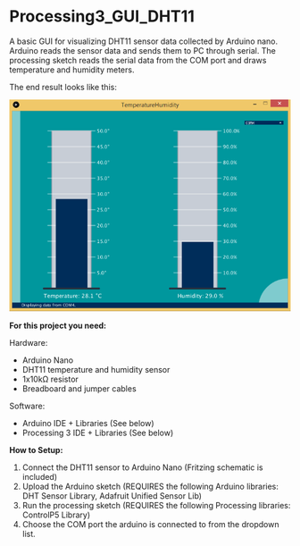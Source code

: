 # Processing3_GUI_DHT11

A basic GUI for visualizing DHT11 sensor data collected by Arduino nano. 
Arduino reads the sensor data and sends them to PC through serial. The processing sketch reads the serial data from the COM port and draws temperature and humidity meters.

The end result looks like this:

![Screenshot](Screenshot.png)

**For this project you need:**

Hardware:
- Arduino Nano
- DHT11 temperature and humidity sensor
- 1x10kΩ resistor
- Breadboard and jumper cables

Software:

- Arduino IDE + Libraries (See below)
- Processing 3 IDE + Libraries (See below)

**How to Setup:**
1. Connect the DHT11 sensor to Arduino Nano (Fritzing schematic is included)
2. Upload the Arduino sketch (REQUIRES the following Arduino libraries:  DHT Sensor Library, Adafruit Unified Sensor Lib)
3. Run the processing sketch (REQUIRES the following Processing libraries: ControlP5 Library)
4. Choose the COM port the arduino is connected to from the dropdown list.
